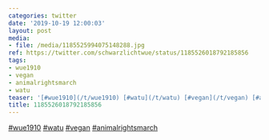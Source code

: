 ```yaml
---
categories: twitter
date: '2019-10-19 12:00:03'
layout: post
media:
- file: /media/1185525994075148288.jpg
ref: https://twitter.com/schwarzlichtwue/status/1185526018792185856
tags:
- wue1910
- vegan
- animalrightsmarch
- watu
teaser: '[#wue1910](/t/wue1910) [#watu](/t/watu) [#vegan](/t/vegan) [#animalrightsmarch](/t/animalrightsmarch) '
title: 1185526018792185856
---
```

[#wue1910](/t/wue1910) [#watu](/t/watu) [#vegan](/t/vegan) [#animalrightsmarch](/t/animalrightsmarch) 